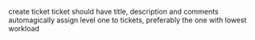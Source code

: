 create ticket
ticket should have title, description and comments
automagically assign level one to tickets, preferably the one with lowest workload
